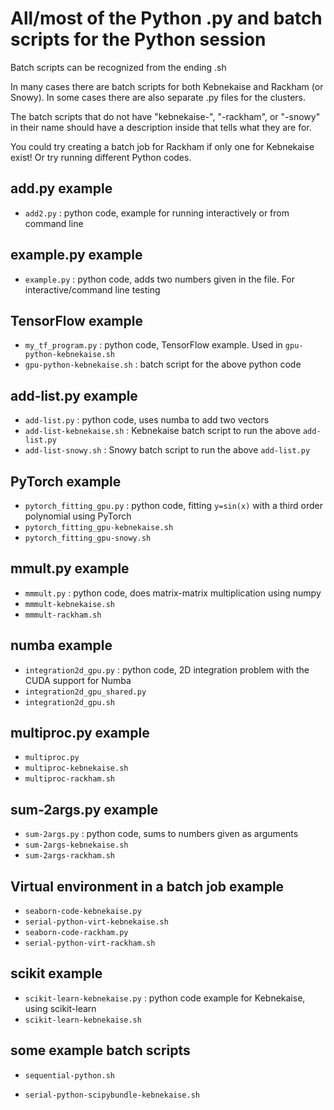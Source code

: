 # All/most of the Python .py and batch scripts for the Python session 

Batch scripts can be recognized from the ending .sh

In many cases there are batch scripts for both Kebnekaise and Rackham (or Snowy). In some cases there are 
also separate .py files for the clusters. 

The batch scripts that do not have "kebnekaise-", "-rackham", or "-snowy" in their name should have a description
inside that tells what they are for. 

You could try creating a batch job for Rackham if only one for Kebnekaise exist! Or try running different Python codes. 


## add.py example

- ``add2.py``  :  python code, example for running interactively or from command line

## example.py example 

- ``example.py``  : python code, adds two numbers given in the file. For interactive/command line testing

## TensorFlow example

- ``my_tf_program.py``  : python code, TensorFlow example. Used in ``gpu-python-kebnekaise.sh``
- ``gpu-python-kebnekaise.sh``  : batch script for the above python code

## add-list.py example

- ``add-list.py``  : python code, uses numba to add two vectors
- ``add-list-kebnekaise.sh``  : Kebnekaise batch script to run the above ``add-list.py``
- ``add-list-snowy.sh``  : Snowy batch script to run the above ``add-list.py``

## PyTorch example

- ``pytorch_fitting_gpu.py``  : python code, fitting ``y=sin(x)`` with a third order polynomial using PyTorch 
- ``pytorch_fitting_gpu-kebnekaise.sh``
- ``pytorch_fitting_gpu-snowy.sh``

## mmult.py example 

- ``mmmult.py``  : python code, does matrix-matrix multiplication using numpy
- ``mmmult-kebnekaise.sh``
- ``mmmult-rackham.sh``

## numba example

- ``integration2d_gpu.py``  : python code, 2D integration problem with the CUDA support for Numba 
- ``integration2d_gpu_shared.py``
- ``integration2d_gpu.sh``

## multiproc.py example

- ``multiproc.py``
- ``multiproc-kebnekaise.sh``
- ``multiproc-rackham.sh``

## sum-2args.py example

- ``sum-2args.py``  : python code, sums to numbers given as arguments 
- ``sum-2args-kebnekaise.sh``
- ``sum-2args-rackham.sh``

## Virtual environment in a batch job example

- ``seaborn-code-kebnekaise.py``
- ``serial-python-virt-kebnekaise.sh``
- ``seaborn-code-rackham.py``
- ``serial-python-virt-rackham.sh``

## scikit example

- ``scikit-learn-kebnekaise.py``  : python code example for Kebnekaise, using scikit-learn 
- ``scikit-learn-kebnekaise.sh``

## some example batch scripts 

- ``sequential-python.sh``

- ``serial-python-scipybundle-kebnekaise.sh``
    
